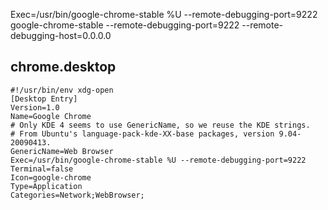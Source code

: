 Exec=/usr/bin/google-chrome-stable %U --remote-debugging-port=9222
google-chrome-stable --remote-debugging-port=9222 --remote-debugging-host=0.0.0.0

## chrome.desktop
```
#!/usr/bin/env xdg-open
[Desktop Entry]
Version=1.0
Name=Google Chrome
# Only KDE 4 seems to use GenericName, so we reuse the KDE strings.
# From Ubuntu's language-pack-kde-XX-base packages, version 9.04-20090413.
GenericName=Web Browser
Exec=/usr/bin/google-chrome-stable %U --remote-debugging-port=9222
Terminal=false
Icon=google-chrome
Type=Application
Categories=Network;WebBrowser;
```